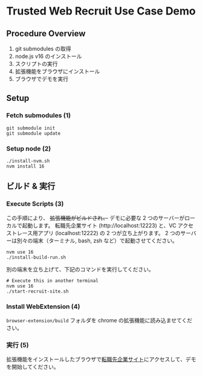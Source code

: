 # Trusted Web Recruit Use Case Demo

## Procedure Overview

1. git submodules の取得
1. node.js v16 のインストール
1. スクリプトの実行
1. 拡張機能をブラウザにインストール
1. ブラウザでデモを実行

## Setup

### Fetch submodules (1)

```
git submodule init
git submodule update
```

### Setup node (2)

```
./install-nvm.sh
nvm install 16
```

## ビルド & 実行

### Execute Scripts (3)

この手順により、 ~~拡張機能がビルドされ、~~ デモに必要な 2 つのサーバーがローカルで起動します。
転職先企業サイト (http://localhost:12223) と、VC アクセストレース用アプリ (localhost:12222) の 2 つが立ち上がります。
2 つのサーバーは別々の端末（ターミナル, bash, zsh など）で起動させてください。

```
nvm use 16
./install-build-run.sh
```

別の端末を立ち上げて、下記のコマンドを実行してください。

```
# Execute this in another terminal
nvm use 16
./start-recruit-site.sh
```

### Install WebExtension (4)

`browser-extension/build` フォルダを chrome の拡張機能に読み込ませてください。

### 実行 (5)

拡張機能をインストールしたブラウザで[転職先企業サイト](http://localhost:12223)にアクセスして、デモを開始してください。
